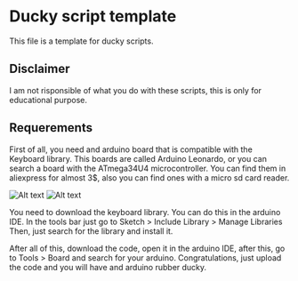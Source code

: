 # Ducky script template
This file is a template for ducky scripts.
## Disclaimer
I am not risponsible of what you do with these scripts, this is only for educational purpose.
## Requerements
First of all, you need and arduino board that is compatible with the Keyboard library. This boards are called Arduino Leonardo, or you can search a board with the ATmega34U4 microcontroller. You can find them in aliexpress for almost 3$, also you can find ones with a micro sd card reader.

![Alt text](https://ae01.alicdn.com/kf/He557424b3842430fa293b63bad9ee7f8X/Pro-Micro-ATMEGA32U4-5V-16MHZ-module-With-the-bootloader-for-arduino-MINI-USB-Micro-USB-with.jpg_220x220xz.jpg_.webp) ![Alt text](https://ae01.alicdn.com/kf/H8f91bf3454604cf3b10cf059f980ffb0k/CJMCU-VIRTUAL-KEYBOARD-BADUSB-USB-TF-MEMORY-KEYBOARD-ATMEGA32U4.jpg_220x220xz.jpg_.webp)

You need to download the keyboard library. You can do this in the arduino IDE.
In the tools bar just go to Sketch > Include Library > Manage Libraries
Then, just search for the library and install it.

After all of this, download the code, open it in the arduino IDE, after this, go to Tools > Board and search for your arduino. Congratulations, just upload the code and you will have and arduino rubber ducky.
